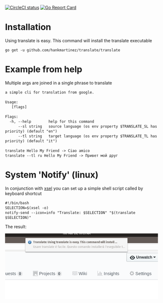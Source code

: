 [![CircleCI status](https://circleci.com/gh/hankmartinez/translate.png?circle-token=:circle-token "CircleCI status")](https://circleci.com/gh/hankmartinez/translate)
[![Go Report Card](https://goreportcard.com/badge/github.com/hankmartinez/translate)](https://goreportcard.com/report/github.com/hankmartinez/translate)
# Installation

Using translate is easy. This command will install the translate executable

    go get -u github.com/hankmartinez/translate/translate

# Example from help

Multiple args are joined in a single phrase to translate 

    a simple cli for translation from google.
    
    Usage:
       [flags]
    
    Flags:
      -h, --help        help for this command
          --sl string   source language (os env property $TRANSLATE_SL has priority) (default "en")
          --tl string   target language (os env property $TRANSLATE_TL has priority) (default "it")  
          
    translate Hello My Friend -> Ciao amico    
    translate --tl ru Hello My Friend -> Привет мой друг

# System 'Notify' (linux)
In conjunction with [xsel](https://github.com/kfish/xsel) you can set up a simple shell script
called by keyboard shortcut
    
    #!/bin/bash
    SELECTION=$(xsel -o)
    notify-send --icon=info "Translate: $SELECTION" "$(translate $SELECTION)"
    
The result:

![sample](xsel-sample.png)